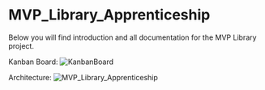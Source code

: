 # MVP_Library_Apprenticeship

Below you will find introduction and all documentation for the MVP Library project.

Kanban Board:
![KanbanBoard](https://github.com/user-attachments/assets/8c54b2c5-2b21-4e79-a85e-d57135ad1de1)

Architecture:
![MVP_Library_Apprenticeship](https://github.com/user-attachments/assets/cdad78b7-7eea-475e-85a9-1e87753350da)
